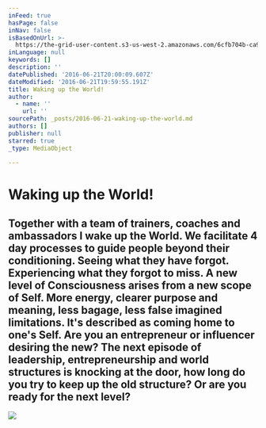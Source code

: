 ```yaml
---
inFeed: true
hasPage: false
inNav: false
isBasedOnUrl: >-
  https://the-grid-user-content.s3-us-west-2.amazonaws.com/6cfb704b-ca9c-4a00-a39b-95aeefbc3175.jpg
inLanguage: null
keywords: []
description: ''
datePublished: '2016-06-21T20:00:09.607Z'
dateModified: '2016-06-21T19:59:55.191Z'
title: Waking up the World!
author:
  - name: ''
    url: ''
sourcePath: _posts/2016-06-21-waking-up-the-world.md
authors: []
publisher: null
starred: true
_type: MediaObject

---
```

# Waking up the World!

## Together with a team of trainers, coaches and ambassadors I wake up the World. We facilitate 4 day processes to guide people beyond their conditioning. Seeing what they have forgot. Experiencing what they forgot to miss. A new level of Consciousness arises from a new scope of Self. More energy, clearer purpose and meaning, less bagage, less false imagined limitations. It's described as coming home to one's Self. Are you an entrepreneur or influencer desiring the new? The next episode of leadership, entrepreneurship and world structures is knocking at the door, how long do you try to keep up the old structure? Or are you ready for the next level?
![](https://the-grid-user-content.s3-us-west-2.amazonaws.com/e24c4a23-d3fb-4d70-aca0-79ff033ddb91.jpg)